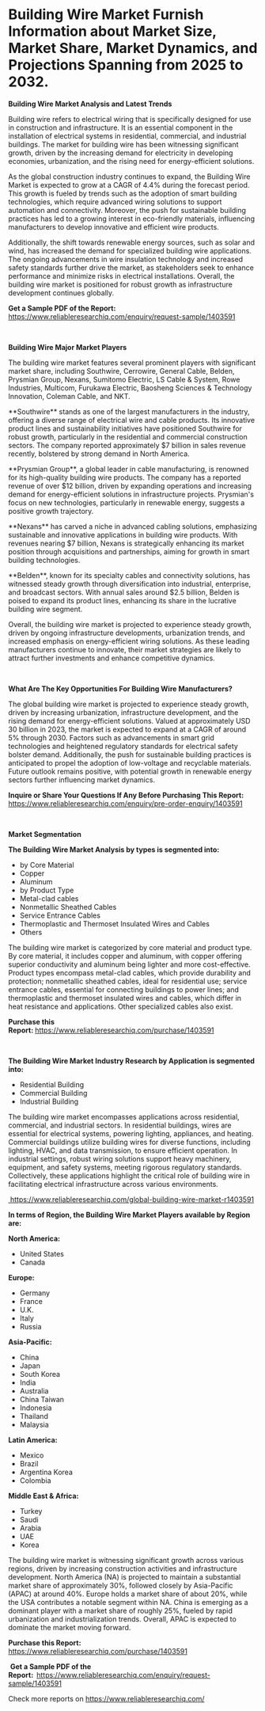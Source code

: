 <p><h1>Building Wire Market Furnish Information about Market Size, Market Share, Market Dynamics, and Projections Spanning from 2025 to 2032.</h1></p><p><strong>Building Wire Market Analysis and Latest Trends</strong></p>
<p><p>Building wire refers to electrical wiring that is specifically designed for use in construction and infrastructure. It is an essential component in the installation of electrical systems in residential, commercial, and industrial buildings. The market for building wire has been witnessing significant growth, driven by the increasing demand for electricity in developing economies, urbanization, and the rising need for energy-efficient solutions.</p><p>As the global construction industry continues to expand, the Building Wire Market is expected to grow at a CAGR of 4.4% during the forecast period. This growth is fueled by trends such as the adoption of smart building technologies, which require advanced wiring solutions to support automation and connectivity. Moreover, the push for sustainable building practices has led to a growing interest in eco-friendly materials, influencing manufacturers to develop innovative and efficient wire products.</p><p>Additionally, the shift towards renewable energy sources, such as solar and wind, has increased the demand for specialized building wire applications. The ongoing advancements in wire insulation technology and increased safety standards further drive the market, as stakeholders seek to enhance performance and minimize risks in electrical installations. Overall, the building wire market is positioned for robust growth as infrastructure development continues globally.</p></p>
<p><strong>Get a Sample PDF of the Report:&nbsp;</strong> <a href="https://www.reliableresearchiq.com/enquiry/request-sample/1403591?utm_campaign=2284&utm_medium=2&utm_source=Github&utm_content=ia&utm_term=28032025&utm_id=building-wire">https://www.reliableresearchiq.com/enquiry/request-sample/1403591</a></p>
<p>&nbsp;</p>
<p><strong>Building Wire Major Market Players</strong></p>
<p><p>The building wire market features several prominent players with significant market share, including Southwire, Cerrowire, General Cable, Belden, Prysmian Group, Nexans, Sumitomo Electric, LS Cable & System, Rowe Industries, Multicom, Furukawa Electric, Baosheng Sciences & Technology Innovation, Coleman Cable, and NKT.</p><p>**Southwire** stands as one of the largest manufacturers in the industry, offering a diverse range of electrical wire and cable products. Its innovative product lines and sustainability initiatives have positioned Southwire for robust growth, particularly in the residential and commercial construction sectors. The company reported approximately $7 billion in sales revenue recently, bolstered by strong demand in North America.</p><p>**Prysmian Group**, a global leader in cable manufacturing, is renowned for its high-quality building wire products. The company has a reported revenue of over $12 billion, driven by expanding operations and increasing demand for energy-efficient solutions in infrastructure projects. Prysmian's focus on new technologies, particularly in renewable energy, suggests a positive growth trajectory.</p><p>**Nexans** has carved a niche in advanced cabling solutions, emphasizing sustainable and innovative applications in building wire products. With revenues nearing $7 billion, Nexans is strategically enhancing its market position through acquisitions and partnerships, aiming for growth in smart building technologies.</p><p>**Belden**, known for its specialty cables and connectivity solutions, has witnessed steady growth through diversification into industrial, enterprise, and broadcast sectors. With annual sales around $2.5 billion, Belden is poised to expand its product lines, enhancing its share in the lucrative building wire segment.</p><p>Overall, the building wire market is projected to experience steady growth, driven by ongoing infrastructure developments, urbanization trends, and increased emphasis on energy-efficient wiring solutions. As these leading manufacturers continue to innovate, their market strategies are likely to attract further investments and enhance competitive dynamics.</p></p>
<p>&nbsp;</p>
<p><strong>What Are The Key Opportunities For Building Wire Manufacturers?</strong></p>
<p><p>The global building wire market is projected to experience steady growth, driven by increasing urbanization, infrastructure development, and the rising demand for energy-efficient solutions. Valued at approximately USD 30 billion in 2023, the market is expected to expand at a CAGR of around 5% through 2030. Factors such as advancements in smart grid technologies and heightened regulatory standards for electrical safety bolster demand. Additionally, the push for sustainable building practices is anticipated to propel the adoption of low-voltage and recyclable materials. Future outlook remains positive, with potential growth in renewable energy sectors further influencing market dynamics.</p></p>
<p><strong>Inquire or Share Your Questions If Any Before Purchasing This Report:</strong> <a href="https://www.reliableresearchiq.com/enquiry/pre-order-enquiry/1403591?utm_campaign=2284&utm_medium=2&utm_source=Github&utm_content=ia&utm_term=28032025&utm_id=building-wire">https://www.reliableresearchiq.com/enquiry/pre-order-enquiry/1403591</a></p>
<p>&nbsp;</p>
<p><strong>Market Segmentation</strong></p>
<p><strong>The Building Wire Market Analysis by types is segmented into:</strong></p>
<p><ul><li>by Core Material</li><li>Copper</li><li>Aluminum</li><li>by Product Type</li><li>Metal-clad cables</li><li>Nonmetallic Sheathed Cables</li><li>Service Entrance Cables</li><li>Thermoplastic and Thermoset Insulated Wires and Cables</li><li>Others</li></ul></p>
<p><p>The building wire market is categorized by core material and product type. By core material, it includes copper and aluminum, with copper offering superior conductivity and aluminum being lighter and more cost-effective. Product types encompass metal-clad cables, which provide durability and protection; nonmetallic sheathed cables, ideal for residential use; service entrance cables, essential for connecting buildings to power lines; and thermoplastic and thermoset insulated wires and cables, which differ in heat resistance and applications. Other specialized cables also exist.</p></p>
<p><strong>Purchase this Report:&nbsp;</strong><a href="https://www.reliableresearchiq.com/purchase/1403591?utm_campaign=2284&utm_medium=2&utm_source=Github&utm_content=ia&utm_term=28032025&utm_id=building-wire">https://www.reliableresearchiq.com/purchase/1403591</a></p>
<p>&nbsp;</p>
<p><strong>The Building Wire Market Industry Research by Application is segmented into:</strong></p>
<p><ul><li>Residential Building</li><li>Commercial Building</li><li>Industrial Building</li></ul></p>
<p><p>The building wire market encompasses applications across residential, commercial, and industrial sectors. In residential buildings, wires are essential for electrical systems, powering lighting, appliances, and heating. Commercial buildings utilize building wires for diverse functions, including lighting, HVAC, and data transmission, to ensure efficient operation. In industrial settings, robust wiring solutions support heavy machinery, equipment, and safety systems, meeting rigorous regulatory standards. Collectively, these applications highlight the critical role of building wire in facilitating electrical infrastructure across various environments.</p></p>
<p><a href="https://www.reliableresearchiq.com/global-building-wire-market-r1403591?utm_campaign=2284&utm_medium=2&utm_source=Github&utm_content=ia&utm_term=28032025&utm_id=building-wire">&nbsp;https://www.reliableresearchiq.com/global-building-wire-market-r1403591</a></p>
<p><strong>In terms of Region, the Building Wire Market Players available by Region are:</strong></p>
<p>
    <p> <strong> North America: </strong>
        <ul>
            <li>United States</li>
            <li>Canada</li>
        </ul>
        </p> 
    <p> <strong> Europe: </strong>
        <ul>
            <li>Germany</li>
            <li>France</li>
            <li>U.K.</li>
            <li>Italy</li>
            <li>Russia</li>
        </ul>
        </p> 
    <p> <strong> Asia-Pacific: </strong>
        <ul>
            <li>China</li>
            <li>Japan</li>
            <li>South Korea</li>
            <li>India</li>
            <li>Australia</li>
            <li>China Taiwan</li>
            <li>Indonesia</li>
            <li>Thailand</li>
            <li>Malaysia</li>
        </ul>
        </p> 
    <p> <strong> Latin America: </strong>
        <ul>
            <li>Mexico</li>
            <li>Brazil</li>
            <li>Argentina Korea</li>
            <li>Colombia</li>
        </ul>
        </p> 
    <p> <strong> Middle East & Africa: </strong>
        <ul>
            <li>Turkey</li>
            <li>Saudi</li>
            <li>Arabia</li>
            <li>UAE</li>
            <li>Korea</li>
        </ul>
    </p>
    </p>
<p><p>The building wire market is witnessing significant growth across various regions, driven by increasing construction activities and infrastructure development. North America (NA) is projected to maintain a substantial market share of approximately 30%, followed closely by Asia-Pacific (APAC) at around 40%. Europe holds a market share of about 20%, while the USA contributes a notable segment within NA. China is emerging as a dominant player with a market share of roughly 25%, fueled by rapid urbanization and industrialization trends. Overall, APAC is expected to dominate the market moving forward.</p></p>
<p><strong>Purchase this Report: </strong><a href="https://www.reliableresearchiq.com/purchase/1403591?utm_campaign=2284&utm_medium=2&utm_source=Github&utm_content=ia&utm_term=28032025&utm_id=building-wire">https://www.reliableresearchiq.com/purchase/1403591</a></p>
<p>&nbsp;<strong>Get a Sample PDF of the Report:&nbsp;&nbsp;</strong><a href="https://www.reliableresearchiq.com/enquiry/request-sample/1403591?utm_campaign=2284&utm_medium=2&utm_source=Github&utm_content=ia&utm_term=28032025&utm_id=building-wire">https://www.reliableresearchiq.com/enquiry/request-sample/1403591</a></p>
<p><strong></strong></p>
<p>Check more reports on <a href="https://www.reliableresearchiq.com/?utm_campaign=2284&utm_medium=2&utm_source=Github&utm_content=ia&utm_term=28032025&utm_id=building-wire">https://www.reliableresearchiq.com/</a></p>